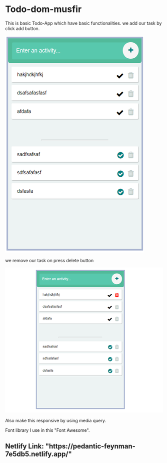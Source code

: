 # Todo-dom-musfir
 This is basic Todo-App which have basic functionalities.
 we add our task by click add button.

![](images/todopic1.PNG)

we remove our task on press delete button

![](images/todopic2.png)

Also make this responsive by using media query.

Font library I use in this "Font Awesome".


<h2>Netlify Link: "https://pedantic-feynman-7e5db5.netlify.app/"</h2>
